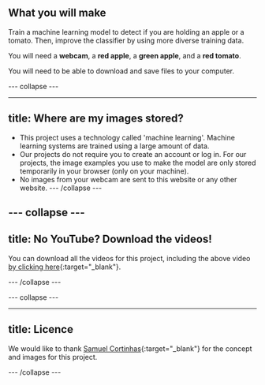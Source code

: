 ## What you will make

Train a machine learning model to detect if you are holding an apple or a tomato. Then, improve the classifier by using more diverse training data.

You will need a **webcam**, a **red apple**, a **green apple**, and a **red tomato**.

You will need to be able to download and save files to your computer.

--- collapse ---

---
title: Where are my images stored?
---

- This project uses a technology called 'machine learning'. Machine learning systems are trained using a large amount of data﻿. 
- Our projects do not require you to create an account or log in. For our projects, the image examples you use to make the model are only stored temporarily in your browser (only on your machine).
- No images from your webcam are sent to this website or any other website. 
--- /collapse ---

--- collapse ---
---
title: No YouTube? Download the videos!
---

You can download all the videos for this project, including the above video [by clicking here](https://rpf.io/p/en/apple-vs-tomato-go){:target="_blank"}. 


--- /collapse ---

--- collapse ---

---
title: Licence
---

We would like to thank [Samuel Cortinhas](https://www.kaggle.com/datasets/samuelcortinhas/apples-or-tomatoes-image-classification/data){:target="_blank"} for the concept and images for this project.

--- /collapse ---
